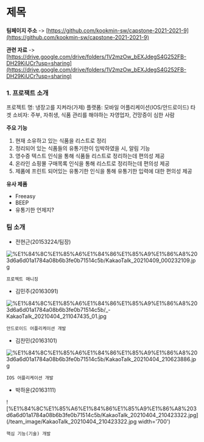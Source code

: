 # 제목

**팀페이지 주소** -> [https://github.com/kookmin-sw/capstone-2021-2021-9](https://github.com/kookmin-sw/capstone-2021-2021-9)

**관련 자료** -> [https://drive.google.com/drive/folders/1V2mzOw_bEXJdegS4G252FB-DH29KiUCr?usp=sharing](https://drive.google.com/drive/folders/1V2mzOw_bEXJdegS4G252FB-DH29KiUCr?usp=sharing)

### 1. 프로잭트 소개

프로젝트 명: 냉장고를 지켜라(가제)
플랫폼: 모바일 어플리케이션(IOS/안드로이드)
타겟 소비자: 주부, 자취생, 식품 관리를 해야하는 자영업자, 건망증이 심한 사람

**주요 기능**

1. 현재 소유하고 있는 식품을 리스트로 정리
2. 정리되어 있는 식품들의 유통기한이 임박하였을 시, 알림 기능
3. 영수증 텍스트 인식을 통해 식품들 리스트로 정리하는데 편의성 제공
4. 온라인 쇼핑몰 구매목록 인식을 통해 리스트로 정리하는데 편의성 제공
5. 제품에 프린트 되어있는 유통기한 인식을 통해 유통기한 입력에 대한 편의성 제공

**유사 제품**

- Freeasy
- BEEP
- 유통기한 언제지?

### 팀 소개

- 전현근(20153224/팀장)

![%E1%84%8C%E1%85%A6%E1%84%86%E1%85%A9%E1%86%A8%203d6a6d01a1784a08b6b3fe0b71514c5b/KakaoTalk_20210409_000232109.jpg](%E1%84%8C%E1%85%A6%E1%84%86%E1%85%A9%E1%86%A8%203d6a6d01a1784a08b6b3fe0b71514c5b/KakaoTalk_20210409_000232109.jpg)

```
프로젝트 매니징
```

- 김민주(20163091)

![%E1%84%8C%E1%85%A6%E1%84%86%E1%85%A9%E1%86%A8%203d6a6d01a1784a08b6b3fe0b71514c5b/_-KakaoTalk_20210404_211047435_01.jpg](%E1%84%8C%E1%85%A6%E1%84%86%E1%85%A9%E1%86%A8%203d6a6d01a1784a08b6b3fe0b71514c5b/_-KakaoTalk_20210404_211047435_01.jpg)

```
안드로이드 어플리케이션 개발
```

- 김찬민(20163101)

![%E1%84%8C%E1%85%A6%E1%84%86%E1%85%A9%E1%86%A8%203d6a6d01a1784a08b6b3fe0b71514c5b/KakaoTalk_20210404_210623886.jpg](%E1%84%8C%E1%85%A6%E1%84%86%E1%85%A9%E1%86%A8%203d6a6d01a1784a08b6b3fe0b71514c5b/KakaoTalk_20210404_210623886.jpg)

```
IOS 어플리케이션 개발
```

- 박하윤(20163111)

![%E1%84%8C%E1%85%A6%E1%84%86%E1%85%A9%E1%86%A8%203d6a6d01a1784a08b6b3fe0b71514c5b/KakaoTalk_20210404_210423322.jpg](/team_image/KakaoTalk_20210404_210423322.jpg width='700')

```
핵심 기능(기술) 개발
```
